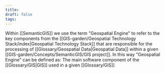 ```yaml
---
title:
draft: false
tags:
---
```

 
Within [[SemanticGIS]] we use the term "Geospatial Engine" to refer to the key components from the  [[GIS-garden/Geospatial Technology Stack/index|Geospatial Technology Stack]] that are  responsible for the processing of [[Glossary/Geospatial Data|Geospatial Data]] within a given [[GIS-garden/Concepts/SemanticGIS/GIS project]].  In this way "Geospatial Engine" can be defined as:
The main software component of the [[Glossary/GIS|GIS]] used in a given [[Glossary/GIS]]